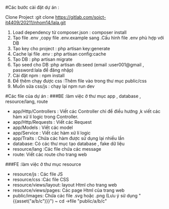 #Các bước cài đặt dự án :

Clone Project :git clone https://gitlab.com/soict-it4409/20211/nhom14/lala.git

1. Load dependency từ composer.json : composer install
2. Tạo file .env ,copy file .env.example sang .Cấu hình file .env phù hợp với DB
3. Tạo key cho project : php artisan key:generate
4. Cache lại file .env : php artisan config:cache
5. Tạo DB : php artisan migrate
6. Tạo seed cho DB :php artisan db:seed (email :user001@gmail , password:lala để đăng nhập)
7. Cài đặt npm : npm install
8. Để thêm chạy được css :Thêm file vào trong thư mục public/css
9. Muốn sửa css/js : chạy lại npm run dev

#Các file của dự án :
###BE :làm việc ở thư mục app , database , resource/lang, route

* app/Http/Controllers : Viết các Controller chỉ để điều hướng ,k viết các hàm xử lí logic trong Controller.
* app/Http/Requests : Viết các Request
* app/Models : Viết các model
* app/Service : Viết các hàm xử lí logic
* app/Traits : Chứa các hàm được sử dụng lại nhiều lần
* database: Có các thư mục tạo database , fake dữ liệu
* resource/lang :Các file chứa các message
* route: Viết các route cho trang web

###FE :làm việc ở thư mục resource

* resource/js : Các file JS
* resource/css :Các file CSS
* resource/views/layout: layout Html cho trang web
* resource/views/pages: Các page Html của trang web
* public/images: Chứa các file .svg hoặc .png (Lưu ý sử dụng "{{asset("a/b/c")}}") ~ cd ->file "public/a/b/c"
